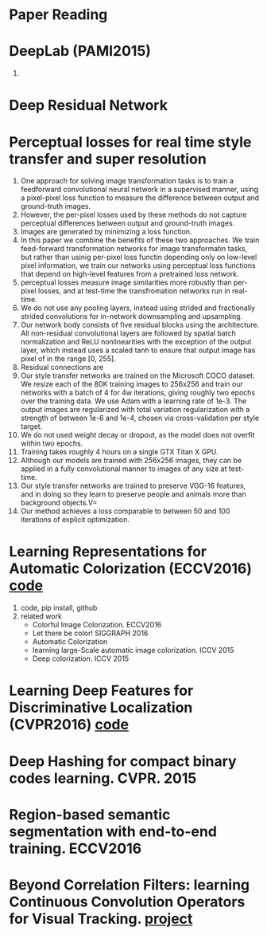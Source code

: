 Paper Reading
=============
# DeepLab (PAMI2015)
1. 


# Deep Residual Network


# Perceptual losses for real time style transfer and super resolution
1. One approach for solving image transformation tasks is to train a feedforward convolutional neural network in a supervised manner, using a pixel-pixel loss function to measure the difference between output and ground-truth images.
2. However, the per-pixel losses used by these methods do not capture perceptual differences between output and ground-truth images.
3. Images are generated by minimizing a loss function.
4. In this paper we combine the benefits of these two approaches. We train feed-forward transformation networks for image transformatin tasks, but rather than usinig per-pixel loss functin depending only on low-level pixel information, we train our networks using perceptual loss functions that depend on high-level features from a pretrained loss network.
5. perceptual losses measure image similarities more robustly than per-pixel losses, and at test-time the transfromation networks run in real-time.
6. We do not use any pooling layers, instead using strided and fractionally strided convolutions for in-network downsampling and upsampling.
7. Our network body consists of five residual blocks using the architecture. All non-residual convolutional layers are followed by spatial batch normalization and ReLU nonlinearities with the exception of the output layer, which instead uses a scaled tanh to ensure that output image has pixel of in the range [0, 255].
8. Residual connections are 
9. Our style transfer networks are trained on the Microsoft COCO dataset. We resize each of the 80K training images to 256x256 and train our networks with a batch of 4 for 4w iterations, giving roughly two epochs over the training data. We use Adam with a learning rate of 1e-3.  The output images are regularized with total variation regularization with a strength of between 1e-6 and 1e-4, chosen via cross-validation per style target. 
10. We do not used weight decay or dropout, as the model does not overfit within two epochs.
11. Training takes roughly 4 hours on a single GTX Titan X GPU.
12. Although our models are trained with 256x256 images, they can be applied in a fully convolutional manner to images of any size at test-time.
13. Our style transfer networks are trained to preserve VGG-16 features, and in doing so they learn to preserve people and animals more than background objects.V=
14. Our method achieves a loss comparable to between 50 and 100 iterations of explicit optimization.


# Learning Representations for Automatic Colorization (ECCV2016) [code](https://github.com/gustavla/autocolorize) 
1. code, pip install, github
2. related work
    * Colorful Image Colorization. ECCV2016
    * Let there be color! SIGGRAPH 2016
    * Automatic Colorization 
    * learning large-Scale automatic image colorization. ICCV 2015
    * Deep colorization. ICCV 2015


# Learning Deep Features for Discriminative Localization (CVPR2016) [code]()


# Deep Hashing for compact binary codes learning. CVPR. 2015

# Region-based semantic segmentation with end-to-end training. ECCV2016

# Beyond Correlation Filters: learning Continuous Convolution Operators for Visual Tracking. [project](http://www.cvl.isy.liu.se/en/research/objrec/visualtracking/conttrack/index.html)